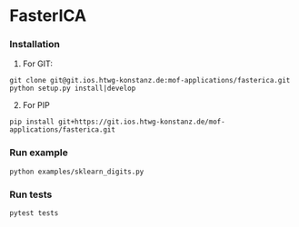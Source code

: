 # FasterICA


### Installation

1. For GIT:
```
git clone git@git.ios.htwg-konstanz.de:mof-applications/fasterica.git
python setup.py install|develop
```

2. For PIP
```
pip install git+https://git.ios.htwg-konstanz.de/mof-applications/fasterica.git
```

### Run example
```
python examples/sklearn_digits.py  
```

### Run tests

```
pytest tests
```
